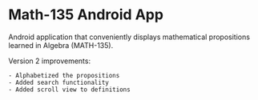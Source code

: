 Math-135 Android App
======================

Android application that conveniently displays mathematical propositions learned
in Algebra (MATH-135).

Version 2 improvements:

	- Alphabetized the propositions
	- Added search functionality
	- Added scroll view to definitions


